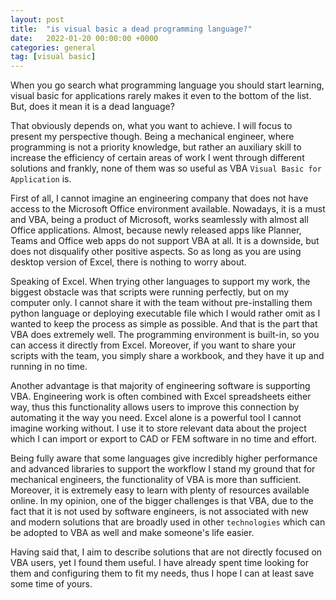 ```yaml
---
layout: post
title:  "is visual basic a dead programming language?"
date:   2022-01-20 00:00:00 +0000
categories: general
tag: [visual basic]
---
```

When you go search what programming language you should start learning, visual basic for applications rarely makes it
even to the bottom of the list. But, does it mean it is a dead language?

That obviously depends on, what you want to achieve. I will focus to present my perspective though. Being a mechanical 
engineer, where programming is not a priority knowledge, but rather an auxiliary skill to increase the efficiency of certain
areas of work I went through different solutions and frankly, none of them was so useful as VBA `Visual Basic for Application` is.<br>

First of all, I cannot imagine an engineering company that does not have access to the Microsoft Office environment available.
Nowadays, it is a must and VBA, being a product of Microsoft, works seamlessly with almost all Office applications. Almost, 
because newly released apps like Planner, Teams and Office web apps do not support VBA at all. It is a downside, 
but does not disqualify other positive aspects. So as long as you are using desktop version of Excel, there is nothing to 
worry about. 

Speaking of Excel. When trying other languages to support my work, the biggest obstacle was that scripts were running 
perfectly, but on my computer only. I cannot share it with the team without pre-installing them python language or deploying 
executable file which I would rather omit as I wanted to keep the process as simple as possible. And that is the part that 
VBA does extremely well. The programming environment is built-in, so you can access it directly from Excel. Moreover,
if you want to share your scripts with the team, you simply share a workbook, and they have it up and running in no time.

Another advantage is that majority of engineering software is supporting VBA. Engineering work is often combined with Excel
spreadsheets either way, thus this functionality allows users to improve this connection by automating it the way you need.
Excel alone is a powerful tool I cannot imagine working without. I use it to store relevant data about the project which I 
can import or export to CAD or FEM software in no time and effort. <br>

Being fully aware that some languages give incredibly higher performance and advanced libraries to support the workflow I 
stand my ground that for mechanical engineers, the functionality of VBA is more than sufficient. Moreover, it is extremely
easy to learn with plenty of resources available online. In my opinion, one of the bigger challenges is that VBA, due to 
the fact that it is not used by software engineers, is not associated with new and modern solutions that are broadly used
in other `technologies` which can be adopted to VBA as well and make someone's life easier.

Having said that, I aim to describe solutions that are not directly focused on VBA users, yet I found them useful. 
I have already spent time looking for them and configuring them to fit my needs, thus I hope I can at least save some time of yours.
